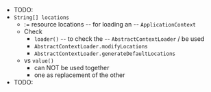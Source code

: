* TODO:
* `String[] locations`
  * := resource locations -- for loading an -- `ApplicationContext`
  * Check 
    * `loader()` -- to check the -- `AbstractContextLoader` / be used
    * `AbstractContextLoader.modifyLocations`
    * `AbstractContextLoader.generateDefaultLocations`
  * vs `value()`
    * can NOT be used together
    * one as replacement of the other
* TODO: